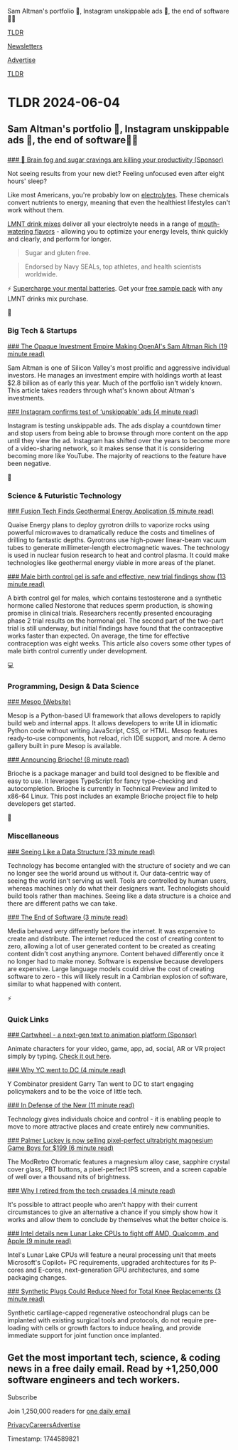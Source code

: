 Sam Altman's portfolio 🏦, Instagram unskippable ads 📱, the end of software👨‍💻

[TLDR](/)

[Newsletters](/newsletters)

[Advertise](https://advertise.tldr.tech/)

[TLDR](/)

# TLDR 2024-06-04

## Sam Altman's portfolio 🏦, Instagram unskippable ads 📱, the end of software👨‍💻

### 

[### 🧠 Brain fog and sugar cravings are killing your productivity (Sponsor)](https://DrinkLMNT.com/TLDR)

Not seeing results from your new diet? Feeling unfocused even after eight hours' sleep?

Like most Americans, you're probably low on [electrolytes](http://drinklmnt.com/TLDR). These chemicals convert nutrients to energy, meaning that even the healthiest lifestyles can't work without them.

[LMNT drink mixes](http://drinklmnt.com/TLDR) deliver all your electrolyte needs in a range of [mouth-watering flavors](https://DrinkLMNT.com/TLDR) - allowing you to optimize your energy levels, think quickly and clearly, and perform for longer.

> Sugar and gluten free.

> Endorsed by Navy SEALs, top athletes, and health scientists worldwide.

⚡ [Supercharge your mental batteries](http://drinklmnt.com/TLDR). Get your [free sample pack](http://drinklmnt.com/TLDR) with any LMNT drinks mix purchase.

📱

### Big Tech & Startups

[### The Opaque Investment Empire Making OpenAI's Sam Altman Rich (19 minute read)](https://www.wsj.com/tech/ai/openai-sam-altman-investments-004fc785?st=wweh4f750w9e3ty&reflink=desktopwebshare_permalink&utm_source=tldrnewsletter)

Sam Altman is one of Silicon Valley's most prolific and aggressive individual investors. He manages an investment empire with holdings worth at least $2.8 billion as of early this year. Much of the portfolio isn't widely known. This article takes readers through what's known about Altman's investments.

[### Instagram confirms test of ‘unskippable' ads (4 minute read)](https://techcrunch.com/2024/06/03/instagram-confirms-test-of-unskippable-ads/?utm_source=tldrnewsletter)

Instagram is testing unskippable ads. The ads display a countdown timer and stop users from being able to browse through more content on the app until they view the ad. Instagram has shifted over the years to become more of a video-sharing network, so it makes sense that it is considering becoming more like YouTube. The majority of reactions to the feature have been negative.

🚀

### Science & Futuristic Technology

[### Fusion Tech Finds Geothermal Energy Application (5 minute read)](https://spectrum.ieee.org/geothermal-energy-gyrotron-quaise?utm_source=tldrnewsletter)

Quaise Energy plans to deploy gyrotron drills to vaporize rocks using powerful microwaves to dramatically reduce the costs and timelines of drilling to fantastic depths. Gyrotrons use high-power linear-beam vacuum tubes to generate millimeter-length electromagnetic waves. The technology is used in nuclear fusion research to heat and control plasma. It could make technologies like geothermal energy viable in more areas of the planet.

[### Male birth control gel is safe and effective, new trial findings show (13 minute read)](https://www.nbcnews.com/health/mens-health/male-birth-control-gel-results-promising-rcna153349?utm_source=tldrnewsletter)

A birth control gel for males, which contains testosterone and a synthetic hormone called Nestorone that reduces sperm production, is showing promise in clinical trials. Researchers recently presented encouraging phase 2 trial results on the hormonal gel. The second part of the two-part trial is still underway, but initial findings have found that the contraceptive works faster than expected. On average, the time for effective contraception was eight weeks. This article also covers some other types of male birth control currently under development.

💻

### Programming, Design & Data Science

[### Mesop (Website)](https://google.github.io/mesop/?utm_source=tldrnewsletter)

Mesop is a Python-based UI framework that allows developers to rapidly build web and internal apps. It allows developers to write UI in idiomatic Python code without writing JavaScript, CSS, or HTML. Mesop features ready-to-use components, hot reload, rich IDE support, and more. A demo gallery built in pure Mesop is available.

[### Announcing Brioche! (8 minute read)](https://brioche.dev/blog/announcing-brioche/?utm_source=tldrnewsletter)

Brioche is a package manager and build tool designed to be flexible and easy to use. It leverages TypeScript for fancy type-checking and autocompletion. Brioche is currently in Technical Preview and limited to x86-64 Linux. This post includes an example Brioche project file to help developers get started.

🎁

### Miscellaneous

[### Seeing Like a Data Structure (33 minute read)](https://www.belfercenter.org/publication/seeing-data-structure?utm_source=tldrnewsletter)

Technology has become entangled with the structure of society and we can no longer see the world around us without it. Our data-centric way of seeing the world isn't serving us well. Tools are controlled by human users, whereas machines only do what their designers want. Technologists should build tools rather than machines. Seeing like a data structure is a choice and there are different paths we can take.

[### The End of Software (3 minute read)](https://docs.google.com/document/d/103cGe8qixC7ZzFsRu5Ww2VEW5YgH9zQaiaqbBsZ1lcc/edit?utm_source=tldrnewsletter)

Media behaved very differently before the internet. It was expensive to create and distribute. The internet reduced the cost of creating content to zero, allowing a lot of user generated content to be created as creating content didn't cost anything anymore. Content behaved differently once it no longer had to make money. Software is expensive because developers are expensive. Large language models could drive the cost of creating software to zero - this will likely result in a Cambrian explosion of software, similar to what happened with content.

⚡

### Quick Links

[### Cartwheel - a next-gen text to animation platform (Sponsor)](https://getcartwheel.com/introducing-cartwheel?utm_source=tldr)

Animate characters for your video, game, app, ad, social, AR or VR project simply by typing. [Check it out here](https://getcartwheel.com/introducing-cartwheel).

[### Why YC went to DC (4 minute read)](https://www.ycombinator.com/blog/why-yc-went-to-dc?utm_source=tldrnewsletter)

Y Combinator president Garry Tan went to DC to start engaging policymakers and to be the voice of little tech.

[### In Defense of the New (11 minute read)](https://www.greaterstill.blog/p/in-defense-of-the-new?utm_source=tldrnewsletter)

Technology gives individuals choice and control - it is enabling people to move to more attractive places and create entirely new communities.

[### Palmer Luckey is now selling pixel-perfect ultrabright magnesium Game Boys for $199 (6 minute read)](https://www.theverge.com/2024/6/3/24170572/modretro-chromatic-game-boy-color-palmer-luckey-price-release-date?utm_source=tldrnewsletter)

The ModRetro Chromatic features a magnesium alloy case, sapphire crystal cover glass, PBT buttons, a pixel-perfect IPS screen, and a screen capable of well over a thousand nits of brightness.

[### Why I retired from the tech crusades (4 minute read)](https://world.hey.com/dhh/why-i-retired-from-the-tech-crusades-107a51ea?utm_source=tldrnewsletter)

It's possible to attract people who aren't happy with their current circumstances to give an alternative a chance if you simply show how it works and allow them to conclude by themselves what the better choice is.

[### Intel details new Lunar Lake CPUs to fight off AMD, Qualcomm, and Apple (9 minute read)](https://arstechnica.com/gadgets/2024/06/intels-new-lunar-lake-chips-promise-big-gpu-and-npu-upgrades-minor-cpu-boosts/?utm_source=tldrnewsletter)

Intel's Lunar Lake CPUs will feature a neural processing unit that meets Microsoft's Copilot+ PC requirements, upgraded architectures for its P-cores and E-cores, next-generation GPU architectures, and some packaging changes.

[### Synthetic Plugs Could Reduce Need for Total Knee Replacements (3 minute read)](https://www.technologynetworks.com/tn/news/synthetic-plugs-could-reduce-need-for-total-knee-replacements-387340?utm_source=tldrnewsletter)

Synthetic cartilage-capped regenerative osteochondral plugs can be implanted with existing surgical tools and protocols, do not require pre-loading with cells or growth factors to induce healing, and provide immediate support for joint function once implanted.

## Get the most important tech, science, & coding news in a free daily email. Read by +1,250,000 software engineers and tech workers.

Subscribe

Join 1,250,000 readers for [one daily email](/api/latest/tech)

[Privacy](/privacy)[Careers](https://jobs.ashbyhq.com/tldr.tech)[Advertise](/tech/advertise)

Timestamp: 1744589821